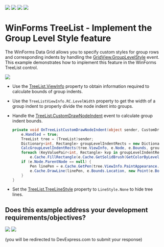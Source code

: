 <!-- default badges list -->
![](https://img.shields.io/endpoint?url=https://codecentral.devexpress.com/api/v1/VersionRange/128637818/24.2.1%2B)
[![](https://img.shields.io/badge/Open_in_DevExpress_Support_Center-FF7200?style=flat-square&logo=DevExpress&logoColor=white)](https://supportcenter.devexpress.com/ticket/details/E2368)
[![](https://img.shields.io/badge/📖_How_to_use_DevExpress_Examples-e9f6fc?style=flat-square)](https://docs.devexpress.com/GeneralInformation/403183)
[![](https://img.shields.io/badge/💬_Leave_Feedback-feecdd?style=flat-square)](#does-this-example-address-your-development-requirementsobjectives)
<!-- default badges end -->

# WinForms TreeList - Implement the Group Level Style feature

The WinForms Data Grid allows you to specify custom styles for group rows and corresponding indents by handling the [GridView.GroupLevelStyle](https://docs.devexpress.com/WindowsForms/DevExpress.XtraGrid.Views.Grid.GridView.GroupLevelStyle) event. This example demonstrates how to implement this feature in the WinForms TreeList control.

![](https://raw.githubusercontent.com/DevExpress-Examples/how-to-implement-the-group-level-style-feature-in-the-treelist-e2368/18.1.3%2B/media/winforms-treelist-level-indents.png)

* Use the [TreeList.ViewInfo](https://docs.devexpress.com/WindowsForms/DevExpress.XtraTreeList.TreeList.ViewInfo) property to obtain information required to calculate bounds of group indents.
* Use the `TreeListViewInfo.RC.LevelWidth` property to get the width of a group indent to properly divide the node indent into groups.
* Handle the [TreeList.CustomDrawNodeIndent](https://docs.devexpress.com/WindowsForms/DevExpress.XtraTreeList.TreeList.CustomDrawNodeIndent) event to calculate group indent bounds.
  
  ```csharp
  private void OnTreeListCustomDrawNodeIndent(object sender, CustomDrawNodeIndentEventArgs e) {
      e.Handled = true;
      TreeList tree = (TreeList)sender;
      Dictionary<int, Rectangle> groupLevelIndentRects = new Dictionary<int, Rectangle>();
      CalcGroupLevelIndentRects(tree.ViewInfo, e.Node, e.Bounds, groupLevelIndentRects);
      foreach (KeyValuePair<int, Rectangle> kvp in groupLevelIndentRects)                
          e.Cache.FillRectangle(e.Cache.GetSolidBrush(GetColorByLevel(kvp.Key)), kvp.Value);
      if (e.Node.ParentNode == null) {
          Pen linePen = e.Cache.GetPen(tree.ViewInfo.PaintAppearance.HorzLine.BackColor);                
          e.Cache.DrawLine(linePen, e.Bounds.Location, new Point(e.Bounds.Right, e.Bounds.Y));
      }
  }
  ```
* Set the [TreeList.TreeLineStyle](https://docs.devexpress.com/WindowsForms/DevExpress.XtraTreeList.TreeList.TreeLineStyle) property to `LineStyle.None` to hide tree lines.
<!-- feedback -->
## Does this example address your development requirements/objectives?

[<img src="https://www.devexpress.com/support/examples/i/yes-button.svg"/>](https://www.devexpress.com/support/examples/survey.xml?utm_source=github&utm_campaign=winforms-treelist-implement-group-level-style-feature&~~~was_helpful=yes) [<img src="https://www.devexpress.com/support/examples/i/no-button.svg"/>](https://www.devexpress.com/support/examples/survey.xml?utm_source=github&utm_campaign=winforms-treelist-implement-group-level-style-feature&~~~was_helpful=no)

(you will be redirected to DevExpress.com to submit your response)
<!-- feedback end -->

